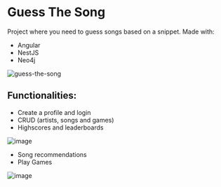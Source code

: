 # Guess The Song

Project where you need to guess songs based on a snippet. Made with:
- Angular
- NestJS
- Neo4j

![guess-the-song](https://github.com/RikVandermullen/CSWF/assets/94074147/f5ca1d8d-a2a9-401a-a74d-f3dbaafd0822)

## Functionalities:
- Create a profile and login
- CRUD (artists, songs and games)
- Highscores and leaderboards

![image](https://github.com/RikVandermullen/CSWF/assets/94074147/6ea98a2c-f993-4868-a3a1-da4c8d1d6c4f)

- Song recommendations
- Play Games

![image](https://github.com/RikVandermullen/CSWF/assets/94074147/20f0a571-e667-49dc-8492-1aa94aecb84f)

